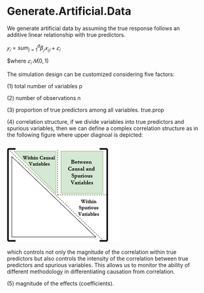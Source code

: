 # Generate.Artificial.Data
 We generate artificial data by assuming the true response follows an additive linear relationship with true predictors.
 
 $𝑦_{𝑖}=sum_{j = 1}^{d}\beta_{𝑗}𝑥_{𝑖𝑗} + 𝜀_{𝑖}$
 
 $where $𝜀_{𝑖} ~ 𝑁(0,1)$
 
 The simulation design can be customized considering five factors:
 
 (1) total number of variables p
 
 (2) number of observations n
 
 (3) proportion of true predictors among all variables. true.prop
 
 (4) correlation structure, if we divide variables into true predictors and spurious variables, then we can define a complex correlation structure as in the following figure where upper diagnoal is depicted:
 
 ![alt text](https://github.com/ashkanfa/Generate.Artificial.Data/blob/master/Correlation%20structure.png)
 
 which controls not only the magnitude of the correlation within true predictors but also controls the intensity      of the correlation between true predictors and spurious variables. This allows us to monitor the ability of different methodology in      differentiating causation from correlation. 
 
 (5) magnitude of the effects (coefficients).
